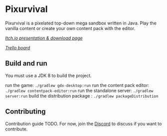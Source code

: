 # Pixurvival

Pixurvival is a pixelated top-down mega sandbox written in Java. Play the vanilla content or create your own content
pack with the editor.

*[Itch.io presentation & download page](https://sharkhendrix.itch.io/pixurvival)*

*[Trello board](https://trello.com/b/84pvuPq8/pixurvival-dev)*

## Build and run

You must use a JDK 8 to build the project.

run the game: `./gradlew gdx-desktop:run`
run the content pack editor: `./gradlew contentpack-editor:run`
run the standalone server: `./gradlew server:run`
build the distribution package : `./gradlew packageDistribution`

## Contributing

Contribution guide TODO. For now, join the [Discord](https://discord.gg/VXEpJhJ) to discuss if you want to contribute.
